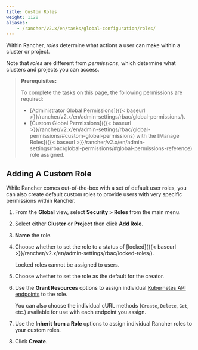 ```yaml
---
title: Custom Roles
weight: 1128
aliases:
    - /rancher/v2.x/en/tasks/global-configuration/roles/
---
```


Within Rancher, _roles_ determine what actions a user can make within a cluster or project.

Note that _roles_ are different from _permissions_, which determine what clusters and projects you can access.

>**Prerequisites:**
>
>To complete the tasks on this page, the following permissions are required:
>
>- [Administrator Global Permissions]({{< baseurl >}}/rancher/v2.x/en/admin-settings/rbac/global-permissions/).
>- [Custom Global Permissions]({{< baseurl >}}/rancher/v2.x/en/admin-settings/rbac/global-permissions/#custom-global-permissions) with the [Manage Roles]({{< baseurl >}}/rancher/v2.x/en/admin-settings/rbac/global-permissions/#global-permissions-reference) role assigned.

## Adding A Custom Role

While Rancher comes out-of-the-box with a set of default user roles, you can also create default custom roles to provide users with very specific permissions within Rancher.

1.    From the **Global** view, select **Security > Roles** from the main menu.

2.    Select either **Cluster** or **Project**  then click **Add Role**.

3.	**Name** the role.

4.	Choose whether to set the role to a status of [locked]({{< baseurl >}}/rancher/v2.x/en/admin-settings/rbac/locked-roles/).

	Locked roles cannot be assigned to users.
  
5. Choose whether to set the role as the default for the creator.

6.	Use the **Grant Resources** options to assign individual [Kubernetes API endpoints](https://kubernetes.io/docs/reference/) to the role.

	You can also choose the individual cURL methods (`Create`, `Delete`, `Get`, etc.) available for use with each endpoint you assign.

7.	Use the **Inherit from a Role** options to assign individual Rancher roles to your custom roles.

8.    Click **Create**.
